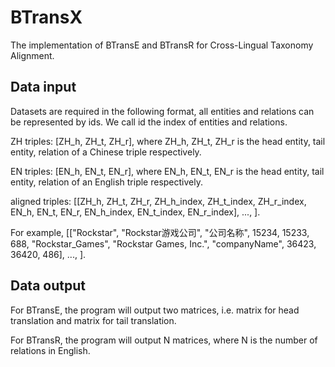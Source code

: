 # BTransX
The implementation of BTransE and BTransR for Cross-Lingual Taxonomy Alignment.
## Data input
Datasets are required in the following format, all entities and relations can be represented by ids. We call id the index of entities and relations.

ZH triples: [ZH_h, ZH_t, ZH_r], where ZH_h, ZH_t, ZH_r is the head entity, tail entity, relation of a Chinese triple respectively.

EN triples: [EN_h, EN_t, EN_r], where EN_h, EN_t, EN_r is the head entity, tail entity, relation of an English triple respectively.

aligned triples: [[ZH_h, ZH_t, ZH_r, ZH_h_index, ZH_t_index, ZH_r_index, EN_h, EN_t, EN_r, EN_h_index, EN_t_index, EN_r_index], ..., ].

For example, [["Rockstar", "Rockstar游戏公司", "公司名称", 15234, 15233, 688, "Rockstar_Games", "Rockstar Games, Inc.", "companyName", 36423, 36420, 486], ..., ].

## Data output
For BTransE, the program will output two matrices, i.e. matrix for head translation and matrix for tail translation.

For BTransR, the program will output N matrices, where N is the number of relations in English.
